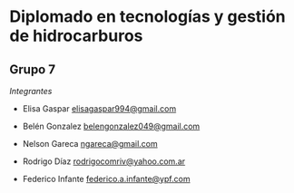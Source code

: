 # Diplomado en tecnologías y gestión de hidrocarburos

## Grupo 7 

*Integrantes*

* Elisa Gaspar <elisagaspar994@gmail.com>
  
* Belén Gonzalez <belengonzalez049@gmail.com>
  
* Nelson Gareca <ngareca@gmail.com>
  
* Rodrigo Díaz <rodrigocomriv@yahoo.com.ar>
  
* Federico Infante <federico.a.infante@ypf.com>
